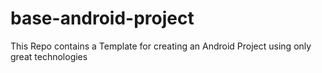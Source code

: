 # base-android-project
This Repo contains a Template for creating an Android Project using only great technologies
